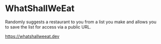 # WhatShallWeEat
Randomly suggests a restaurant to you from a list you make and allows you to save the list for access via a public URL.

https://whatshallweeat.dev
